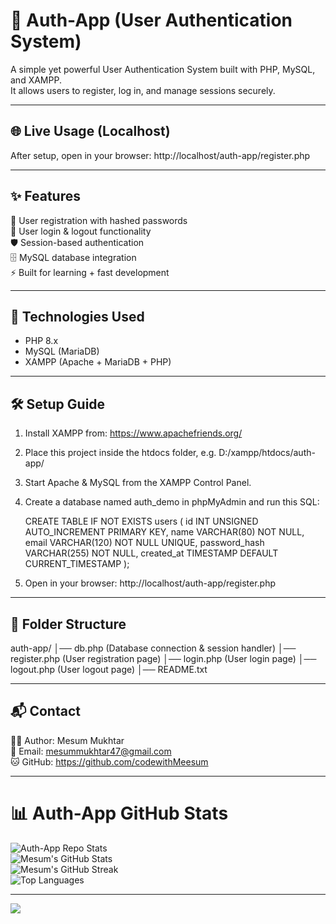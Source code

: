 💼 Auth-App (User Authentication System)
========================================

A simple yet powerful User Authentication System built with PHP, MySQL, and XAMPP.  
It allows users to register, log in, and manage sessions securely.  

----------------------------------------
🌐 Live Usage (Localhost)
----------------------------------------
After setup, open in your browser:
http://localhost/auth-app/register.php

----------------------------------------
✨ Features
----------------------------------------
🔐 User registration with hashed passwords  
🔑 User login & logout functionality  
🛡️ Session-based authentication  
🗄️ MySQL database integration  
⚡ Built for learning + fast development  

----------------------------------------
🚀 Technologies Used
----------------------------------------
- PHP 8.x
- MySQL (MariaDB)
- XAMPP (Apache + MariaDB + PHP)

----------------------------------------
🛠️ Setup Guide
----------------------------------------
1. Install XAMPP from: https://www.apachefriends.org/  
2. Place this project inside the htdocs folder, e.g.
   D:/xampp/htdocs/auth-app/
3. Start Apache & MySQL from the XAMPP Control Panel.  
4. Create a database named auth_demo in phpMyAdmin and run this SQL:

   CREATE TABLE IF NOT EXISTS users (
     id INT UNSIGNED AUTO_INCREMENT PRIMARY KEY,
     name VARCHAR(80) NOT NULL,
     email VARCHAR(120) NOT NULL UNIQUE,
     password_hash VARCHAR(255) NOT NULL,
     created_at TIMESTAMP DEFAULT CURRENT_TIMESTAMP
   );

5. Open in your browser:
   http://localhost/auth-app/register.php

----------------------------------------
📂 Folder Structure
----------------------------------------
auth-app/
│── db.php          (Database connection & session handler)
│── register.php    (User registration page)
│── login.php       (User login page)
│── logout.php      (User logout page)
│── README.txt

----------------------------------------
📬 Contact
----------------------------------------
👨‍💻 Author: Mesum Mukhtar  
📧 Email: mesummukhtar47@gmail.com  
🐱 GitHub: https://github.com/codewithMeesum  

----------------------------------------
# 📊 Auth-App GitHub Stats

![Auth-App Repo Stats](https://github-readme-stats.vercel.app/api/pin/?username=codewithMeesum&repo=auth-app&theme=dark&hide_border=false)<br/>
![Mesum's GitHub Stats](https://github-readme-stats.vercel.app/api?username=codewithMeesum&theme=dark&hide_border=false&include_all_commits=true&count_private=true)<br/>
![Mesum's GitHub Streak](https://streak-stats.demolab.com?user=codewithMeesum&theme=dark&hide_border=false)<br/>
![Top Languages](https://github-readme-stats.vercel.app/api/top-langs/?username=codewithMeesum&theme=dark&hide_border=false&layout=compact&langs_count=6&hide=html)

---

[![](https://visitcount.itsvg.in/api?id=auth-app&icon=0&color=0)](https://visitcount.itsvg.in)
